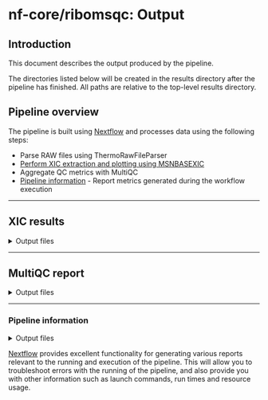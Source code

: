 # nf-core/ribomsqc: Output

## Introduction

This document describes the output produced by the pipeline.

The directories listed below will be created in the results directory after the pipeline has finished. All paths are relative to the top-level results directory.

## Pipeline overview

The pipeline is built using [Nextflow](https://www.nextflow.io/) and processes data using the following steps:

- Parse RAW files using ThermoRawFileParser
- [Perform XIC extraction and plotting using MSNBASEXIC](#xic-results)
- Aggregate QC metrics with MultiQC
- [Pipeline information](#pipeline-information) - Report metrics generated during the workflow execution

---

## XIC results

<details markdown="1">
<summary>Output files</summary>

- `xic_results/`
  - One `.tsv` file per sample with extracted chromatographic peak intensities.
  - Format: tab-delimited, includes columns such as analyte name, retention time, m/z window, intensity, etc.
  - These are the core QC outputs for performance assessment.
</details>

---

## MultiQC report

<details markdown="1">
<summary>Output files</summary>

- `multiqc/`
  - `multiqc_report.html`: Aggregated QC report summarising XIC `.tsv` files.
  - `multiqc_data/`: Folder containing raw data used by MultiQC.
</details>

---

### Pipeline information

<details markdown="1">
<summary>Output files</summary>

- `pipeline_info/`
  - Reports generated by Nextflow: `execution_report.html`, `execution_timeline.html`, `execution_trace.txt` and `pipeline_dag.dot`/`pipeline_dag.svg`.
  - Reports generated by the pipeline: `nf_core_ribomsqc_software_versions.yml`.
  - Parameters used by the pipeline run: `params.json` (if saved).
</details>

[Nextflow](https://www.nextflow.io/docs/latest/tracing.html) provides excellent functionality for generating various reports relevant to the running and execution of the pipeline. This will allow you to troubleshoot errors with the running of the pipeline, and also provide you with other information such as launch commands, run times and resource usage.